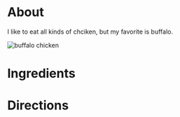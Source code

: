 # About

I like to eat all kinds of chciken, but my favorite is buffalo.

![buffalo chicken](https://www.askchefdennis.com/wp-content/uploads/2011/02/buffalo-wings-100-680x614.jpg)



# Ingredients

# Directions

